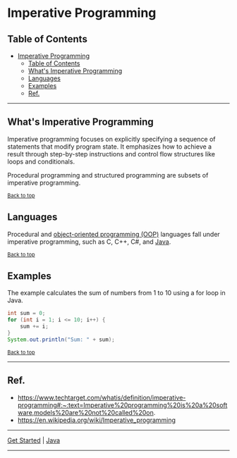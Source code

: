# Imperative Programming

## Table of Contents
<!-- TOC -->
* [Imperative Programming](#imperative-programming)
  * [Table of Contents](#table-of-contents)
  * [What's Imperative Programming](#whats-imperative-programming)
  * [Languages](#languages)
  * [Examples](#examples)
  * [Ref.](#ref)
<!-- TOC -->

---

## What's Imperative Programming

Imperative programming focuses on explicitly specifying a sequence of statements that modify program state. It emphasizes how to achieve a result through step-by-step instructions and control flow structures like loops and conditionals. 

Procedural programming and structured programming are subsets of imperative programming.

<sub>[Back to top](#table-of-contents)</sub>

## Languages

Procedural and [object-oriented programming (OOP)](oop.md) languages fall under imperative programming, such as C, C++, C#, and [Java](../../programming/languages/java).

<sub>[Back to top](#table-of-contents)</sub>

## Examples

The example calculates the sum of numbers from 1 to 10 using a for loop in Java.

```java
int sum = 0;
for (int i = 1; i <= 10; i++) {
    sum += i;
}
System.out.println("Sum: " + sum);
```

<sub>[Back to top](#table-of-contents)</sub>


---

## Ref.

- https://www.techtarget.com/whatis/definition/imperative-programming#:~:text=Imperative%20programming%20is%20a%20software,models%20are%20not%20called%20on.
- https://en.wikipedia.org/wiki/Imperative_programming

___

[Get Started](../../common/get-started.md) |
[Java](../languages/java/java.md#whats-oop)

---